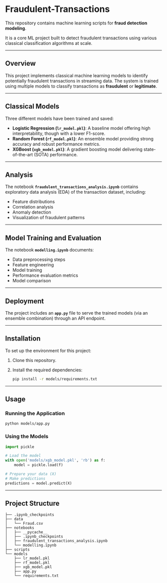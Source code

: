# **Fraudulent-Transactions**

This repository contains machine learning scripts for **fraud detection modeling**.

It is a core ML project built to detect fraudulent transactions using various classical classification algorithms at scale.

---

## **Overview**

This project implements classical machine learning models to identify potentially fraudulent transactions in streaming data.
The system is trained using multiple models to classify transactions as **fraudulent** or **legitimate**.

---

## **Classical Models**

Three different models have been trained and saved:

* **Logistic Regression (`lr_model.pkl`)**: A baseline model offering high interpretability, though with a lower F1-score.
* **Random Forest (`rf_model.pkl`)**: An ensemble model providing strong accuracy and robust performance metrics.
* **XGBoost (`xgb_model.pkl`)**: A gradient boosting model delivering state-of-the-art (SOTA) performance.

---

## **Analysis**

The notebook **`fraudulent_transactions_analysis.ipynb`** contains exploratory data analysis (EDA) of the transaction dataset, including:

* Feature distributions
* Correlation analysis
* Anomaly detection
* Visualization of fraudulent patterns

---

## **Model Training and Evaluation**

The notebook **`modelling.ipynb`** documents:

* Data preprocessing steps
* Feature engineering
* Model training
* Performance evaluation metrics
* Model comparison

---

## **Deployment**

The project includes an **`app.py`** file to serve the trained models (via an ensemble combination) through an API endpoint.

---

## **Installation**

To set up the environment for this project:

1. Clone this repository.
2. Install the required dependencies:

   ```bash
   pip install -r models/requirements.txt
   ```

---

## **Usage**

### Running the Application

```bash
python models/app.py
```

### Using the Models

```python
import pickle

# Load the model
with open('models/xgb_model.pkl', 'rb') as f:
    model = pickle.load(f)

# Prepare your data (X)
# Make predictions
predictions = model.predict(X)
```

---

## **Project Structure**

```
├── .ipynb_checkpoints
├── data
│   └── Fraud.csv
├── notebooks
│   ├── __pycache__
│   ├── .ipynb_checkpoints
│   ├── fraudulent_transactions_analysis.ipynb
│   └── modelling.ipynb
├── scripts
└── models
    ├── lr_model.pkl
    ├── rf_model.pkl
    ├── xgb_model.pkl
    ├── app.py
    └── requirements.txt
```
